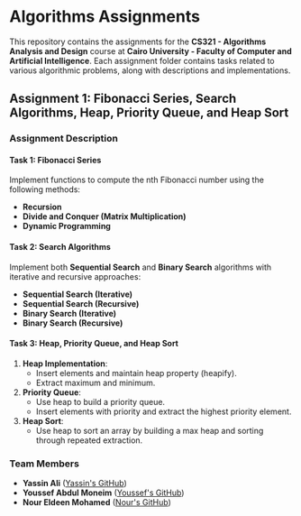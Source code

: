 # Algorithms Assignments

This repository contains the assignments for the **CS321 - Algorithms Analysis and Design** course at **Cairo University - Faculty of Computer and Artificial Intelligence**. Each assignment folder contains tasks related to various algorithmic problems, along with descriptions and implementations.

## Assignment 1: Fibonacci Series, Search Algorithms, Heap, Priority Queue, and Heap Sort


### Assignment Description

#### Task 1: Fibonacci Series
Implement functions to compute the nth Fibonacci number using the following methods:
- **Recursion**
- **Divide and Conquer (Matrix Multiplication)**
- **Dynamic Programming**

#### Task 2: Search Algorithms
Implement both **Sequential Search** and **Binary Search** algorithms with iterative and recursive approaches:
- **Sequential Search (Iterative)**
- **Sequential Search (Recursive)**
- **Binary Search (Iterative)**
- **Binary Search (Recursive)**

#### Task 3: Heap, Priority Queue, and Heap Sort
1. **Heap Implementation**:
   - Insert elements and maintain heap property (heapify).
   - Extract maximum and minimum.
2. **Priority Queue**:
   - Use heap to build a priority queue.
   - Insert elements with priority and extract the highest priority element.
3. **Heap Sort**:
   - Use heap to sort an array by building a max heap and sorting through repeated extraction.

### Team Members
- **Yassin Ali** ([Yassin's GitHub](https://github.com/YassenAli))
- **Youssef Abdul Moneim** ([Youssef's GitHub](https://github.com/youssefabdulmoneim))
- **Nour Eldeen Mohamed** ([Nour's GitHub](https://github.com/NourEldeenM))
